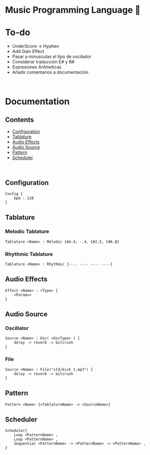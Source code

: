 # Music Programming Language 🎵

# To-do
- UnderScore -> Hyphen
- Add Gain Effect
- Pasar a minusculas el tipo de oscilador
- Considerar traducción E# y B#
- Expresiones Aritmeticas
- Añadir comentarios a documentación
<br>

# Documentation

## Contents
<ul>
    <li><a href="#configuration">Configuration</a></li>
    <li><a href="#tablature">Tablature</a></li>
    <li><a href="#audio-effects">Audio Effects</a></li>
    <li><a href="#source">Audio Source</a></li>
    <li><a href="#pattern">Pattern</a></li>
    <li><a href="#scheduler">Scheduler</a></li>
</ul>

<br>

<h2 id="configuration">Configuration</h2>

```
Config {
    bpm : 120
}
```

<h2 id="tablature">Tablature</h2>

### Melodic Tablature
```
Tablature <Name> : Melodic {A4.4, -.4, C#2.5, C#6.8}
```

### Rhythmic Tablature
```
Tablature <Name> : Rhythmic {--.- --.- --.- --.-}
```

<h2 id="audio-effects">Audio Effects</h2>

```
Effect <Name> : <Type> {
    <Params>
}
```

<h2 id="source">Audio Source</h2>

### Oscillator
```
Source <Name> : Osc( <OscType> ) {
    delay -> reverb -> bitcrush
}
```

### File
```
Source <Name> : File("std/kick 1.mp3") {
    delay -> reverb -> bitcrush
}
```

<h2 id="pattern">Pattern</h2>


```
Pattern <Name> {<TablatureName> -> <SourceName>}
```

<h2 id="scheduler">Scheduler</h2>


```
Scheduler{
    Loop <PatternName> ,
    Loop <PatternName> ,
    Sequential <PatternName> -> <PatternName> -> <PatternName> ,
}
```